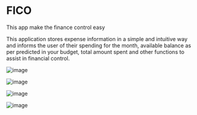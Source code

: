# FICO
This app make the finance control easy

This application stores expense information in a simple and
intuitive way and informs the user of their spending for the month, available balance as per
predicted in your budget, total amount spent and other functions to assist in
financial control.

![image](https://github.com/vinirecoaro/FICO/assets/123481891/80c58492-78c5-42cb-aded-8726498cf4af)

![image](https://github.com/vinirecoaro/FICO/assets/123481891/486b581e-0b6f-458b-8bd5-d9a0c4c8f0cd)

![image](https://github.com/vinirecoaro/FICO/assets/123481891/e679852d-828a-4a32-8461-3fe0905e6c1c)

![image](https://github.com/vinirecoaro/FICO/assets/123481891/efbb5927-404e-47f4-bac4-f0370587d012)
